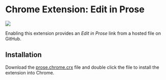 # Chrome Extension: Edit in Prose

![](https://lh3.googleusercontent.com/Dqm3131QZSOH-PPnU9LWSSBaOzFYiF8cIWYT0S6Sl3mh1kKzDzFe4hobb4U8GByUMeyKmqh2=s640-h400-e365-rw)

Enabling this extension provides an _Edit in Prose_ link from a hosted file on
GitHub.

## Installation 

Download the [prose.chrome.crx](https://github.com/prose/browser-extensions/blob/master/chrome/prose.chrome.crx?raw=true)
file and double click the file to install the extension into Chrome.

